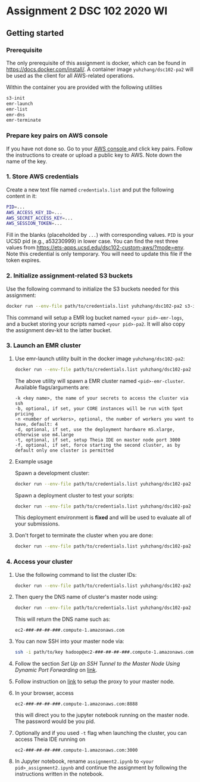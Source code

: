 # Assignment 2 DSC 102 2020 WI

## Getting started

### Prerequisite
The only prerequisite of this assignment is docker, which can be found in https://docs.docker.com/install/. A container image ```yuhzhang/dsc102-pa2``` will be used as the client for all AWS-related operations.

Within the container you are provided with the following utilities

```bash
s3-init
emr-launch
emr-list
emr-dns
emr-terminate
```



### Prepare key pairs on AWS console
If you have not done so. Go to your [AWS console ](https://ets-apps.ucsd.edu/dsc102-custom-aws/ )and click key pairs. Follow the instructions to create or upload a public key to AWS. Note down the name of the key.

### 1. Store AWS credentials
Create a new text file named ```credentials.list``` and put the following content in it:
```bash
PID=...
AWS_ACCESS_KEY_ID=...
AWS_SECRET_ACCESS_KEY=...
AWS_SESSION_TOKEN=...
```
Fill in the blanks (placeholded by ```...```) with corresponding values. ```PID``` is your UCSD pid (e.g., a53230999) in lower case. You can find the rest three values from https://ets-apps.ucsd.edu/dsc102-custom-aws/?mode=env. Note this credential is only temporary. You will need to update this file if the token expires.

### 2. Initialize assignment-related S3 buckets
Use the following command to initialize the S3 buckets needed for this assignment:

```bash
docker run --env-file path/to/credentials.list yuhzhang/dsc102-pa2 s3-init
```


This command will setup a EMR log bucket named ```<your pid>-emr-logs```, and a bucket storing your scripts named ```<your pid>-pa2```. It will also copy the assignment dev-kit to the latter bucket.

### 3. Launch an EMR cluster
1. Use emr-launch utility built in the docker image ```yuhzhang/dsc102-pa2```:
    ```bash
    docker run --env-file path/to/credentials.list yuhzhang/dsc102-pa2 emr-launch -k <key name>
    ```
    
    The above utility will spawn a EMR cluster named ```<pid>-emr-cluster```. Available flags/arguments are:
    ```
    -k <key name>, the name of your secrets to access the cluster via ssh
    -b, optional, if set, your CORE instances will be run with Spot pricing
    -n <number of workers>, optional, the number of workers you want to have, default: 4 
    -d, optional, if set, use the deployment hardware m5.xlarge, otherwise use m4.large
    -t, optional, if set, setup Theia IDE on master node port 3000
    -f, optional, if set, force starting the second cluster, as by default only one cluster is permitted
    ```
1. Example usage

    Spawn a development cluster: 
    ```bash
    docker run --env-file path/to/credentials.list yuhzhang/dsc102-pa2 emr-launch -k <key name> -n 2 -b -t
    ```
    Spawn a deployment cluster to test your scripts: 
    
    ```bash
    docker run --env-file path/to/credentials.list yuhzhang/dsc102-pa2 emr-launch -k <key name> -n 4 -d -t
    ```
    This deployment environment is **fixed** and will be used to evaluate all of your submissions. 
1. Don't forget to terminate the cluster when you are done:

    ```bash
    docker run --env-file path/to/credentials.list yuhzhang/dsc102-pa2 emr-terminate <cluster id>
    ```

### 4. Access your cluster

1. Use the following command to list the cluster IDs:
    ```bash
    docker run --env-file path/to/credentials.list yuhzhang/dsc102-pa2 emr-list
    ```
    
1. Then query the DNS name of cluster's master node using:
    ```bash
    docker run --env-file path/to/credentials.list yuhzhang/dsc102-pa2 emr-dns <cluster ID>
    ```
    
    This will return the DNS name such as:
    
    ``````
    ec2-###-##-##-###.compute-1.amazonaws.com
    ``````
    
1. You can now SSH into your master node via:
    
    ```bash
    ssh -i path/to/key hadoop@ec2-###-##-##-###.compute-1.amazonaws.com
    ```
    
1. Follow the section *Set Up an SSH Tunnel to the Master Node Using Dynamic Port Forwarding* on [link](https://docs.aws.amazon.com/emr/latest/ManagementGuide/emr-ssh-tunnel.html).

1. Follow instruction on [link](https://docs.aws.amazon.com/emr/latest/ManagementGuide/emr-connect-master-node-proxy.html) to setup the proxy to your master node.

1. In your browser, access
    ```
    ec2-###-##-##-###.compute-1.amazonaws.com:8888
    ```
    this will direct you to the jupyter notebook running on the master node. The password would be you pid.
    
1. Optionally and if you used ```-t``` flag when launching the cluster, you can access Theia IDE running on 
    ```
    ec2-###-##-##-###.compute-1.amazonaws.com:3000
    ```
    
1. In Jupyter notebook, rename ```assignment2.ipynb``` to ```<your pid>_assignment2.ipynb``` and continue the assignment by following the instructions written in the notebook.